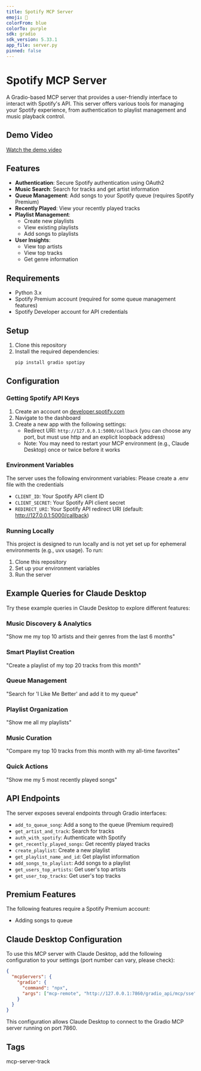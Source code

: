 ```yaml
---
title: Spotify MCP Server
emoji: 🎵
colorFrom: blue
colorTo: purple
sdk: gradio
sdk_version: 5.33.1
app_file: server.py
pinned: false
---
```


# Spotify MCP Server

A Gradio-based MCP server that provides a user-friendly interface to interact with Spotify's API. This server offers various tools for managing your Spotify experience, from authentication to playlist management and music playback control.

## Demo Video
[Watch the demo video](https://player.cloudinary.com/embed/?cloud_name=dedgdfu0l&public_id=2025-06-08_15-25-48_fr74jj&profile=cld-default)

## Features

- **Authentication**: Secure Spotify authentication using OAuth2
- **Music Search**: Search for tracks and get artist information
- **Queue Management**: Add songs to your Spotify queue (requires Spotify Premium)
- **Recently Played**: View your recently played tracks
- **Playlist Management**: 
  - Create new playlists
  - View existing playlists
  - Add songs to playlists
- **User Insights**:
  - View top artists
  - View top tracks
  - Get genre information

## Requirements

- Python 3.x
- Spotify Premium account (required for some queue management features)
- Spotify Developer account for API credentials

## Setup

1. Clone this repository
2. Install the required dependencies:
   ```bash
   pip install gradio spotipy
   ```

## Configuration

### Getting Spotify API Keys

1. Create an account on [developer.spotify.com](https://developer.spotify.com)
2. Navigate to the dashboard
3. Create a new app with the following settings:
   - Redirect URI: `http://127.0.0.1:5000/callback` (you can choose any port, but must use http and an explicit loopback address)
   - Note: You may need to restart your MCP environment (e.g., Claude Desktop) once or twice before it works

### Environment Variables

The server uses the following environment variables:
Please create a .env file with the credentials

- `CLIENT_ID`: Your Spotify API client ID
- `CLIENT_SECRET`: Your Spotify API client secret
- `REDIRECT_URI`: Your Spotify API redirect URI (default: http://127.0.0.1:5000/callback)

### Running Locally

This project is designed to run locally and is not yet set up for ephemeral environments (e.g., uvx usage). To run:

1. Clone this repository
2. Set up your environment variables
3. Run the server

## Example Queries for Claude Desktop

Try these example queries in Claude Desktop to explore different features:

### Music Discovery & Analytics
"Show me my top 10 artists and their genres from the last 6 months"

### Smart Playlist Creation
"Create a playlist of my top 20 tracks from this month"

### Queue Management
"Search for 'I Like Me Better' and add it to my queue"

### Playlist Organization
"Show me all my playlists"

### Music Curation
"Compare my top 10 tracks from this month with my all-time favorites"

### Quick Actions
"Show me my 5 most recently played songs"

## API Endpoints

The server exposes several endpoints through Gradio interfaces:

- `add_to_queue_song`: Add a song to the queue (Premium required)
- `get_artist_and_track`: Search for tracks
- `auth_with_spotify`: Authenticate with Spotify
- `get_recently_played_songs`: Get recently played tracks
- `create_playlist`: Create a new playlist
- `get_playlist_name_and_id`: Get playlist information
- `add_songs_to_playlist`: Add songs to a playlist
- `get_users_top_artists`: Get user's top artists
- `get_user_top_tracks`: Get user's top tracks

## Premium Features

The following features require a Spotify Premium account:
- Adding songs to queue

## Claude Desktop Configuration

To use this MCP server with Claude Desktop, add the following configuration to your settings (port number can vary, please check):

```json
{
  "mcpServers": {
    "gradio": {
      "command": "npx",
      "args": ["mcp-remote", "http://127.0.0.1:7860/gradio_api/mcp/sse"]
    }
  }
}
```

This configuration allows Claude Desktop to connect to the Gradio MCP server running on port 7860.

## Tags

mcp-server-track 
